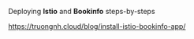 Deploying **Istio** and **Bookinfo** steps-by-steps

https://truongnh.cloud/blog/install-istio-bookinfo-app/
